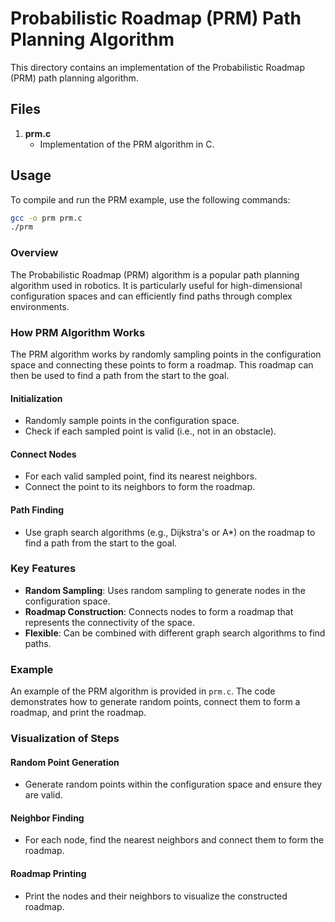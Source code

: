 # Probabilistic Roadmap (PRM) Path Planning Algorithm

This directory contains an implementation of the Probabilistic Roadmap (PRM) path planning algorithm.

## Files

1. **prm.c**
   - Implementation of the PRM algorithm in C.

## Usage

To compile and run the PRM example, use the following commands:

```bash
gcc -o prm prm.c
./prm
```

### Overview

The Probabilistic Roadmap (PRM) algorithm is a popular path planning algorithm used in robotics. It is particularly useful for high-dimensional configuration spaces and can efficiently find paths through complex environments.

### How PRM Algorithm Works

The PRM algorithm works by randomly sampling points in the configuration space and connecting these points to form a roadmap. This roadmap can then be used to find a path from the start to the goal.

#### Initialization

- Randomly sample points in the configuration space.
- Check if each sampled point is valid (i.e., not in an obstacle).

#### Connect Nodes

- For each valid sampled point, find its nearest neighbors.
- Connect the point to its neighbors to form the roadmap.

#### Path Finding

- Use graph search algorithms (e.g., Dijkstra's or A*) on the roadmap to find a path from the start to the goal.

### Key Features

- **Random Sampling**: Uses random sampling to generate nodes in the configuration space.
- **Roadmap Construction**: Connects nodes to form a roadmap that represents the connectivity of the space.
- **Flexible**: Can be combined with different graph search algorithms to find paths.

### Example

An example of the PRM algorithm is provided in `prm.c`. The code demonstrates how to generate random points, connect them to form a roadmap, and print the roadmap.

### Visualization of Steps

#### Random Point Generation

- Generate random points within the configuration space and ensure they are valid.

#### Neighbor Finding

- For each node, find the nearest neighbors and connect them to form the roadmap.

#### Roadmap Printing

- Print the nodes and their neighbors to visualize the constructed roadmap.
